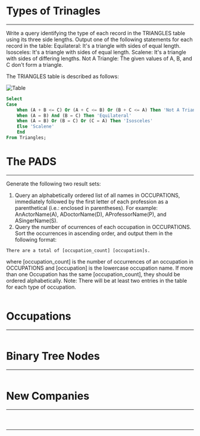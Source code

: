 # Types of Trinagles
---
Write a query identifying the type of each record in the TRIANGLES table using its three side lengths. Output one of the following statements for each record in the table:
Equilateral: It's a triangle with  sides of equal length.
Isosceles: It's a triangle with  sides of equal length.
Scalene: It's a triangle with  sides of differing lengths.
Not A Triangle: The given values of A, B, and C don't form a triangle.

The TRIANGLES table is described as follows:

![Table](https://s3.amazonaws.com/hr-challenge-images/12887/1443815629-ac2a843fb7-1.png)

```sql
Select 
Case
    When (A + B <= C) Or (A + C <= B) Or (B + C <= A) Then 'Not A Triangle'
    When (A = B) And (B = C) Then 'Equilateral'
    When (A = B) Or (B = C) Or (C = A) Then 'Isosceles'
    Else 'Scalene'
    End
From Triangles;
```

# The PADS
---
Generate the following two result sets:

1. Query an alphabetically ordered list of all names in OCCUPATIONS, immediately followed by the first letter of each profession as a parenthetical (i.e.: enclosed in parentheses). For example: AnActorName(A), ADoctorName(D), AProfessorName(P), and ASingerName(S).
2. Query the number of ocurrences of each occupation in OCCUPATIONS. Sort the occurrences in ascending order, and output them in the following format:
```Text
There are a total of [occupation_count] [occupation]s.
```
where [occupation_count] is the number of occurrences of an occupation in OCCUPATIONS and [occupation] is the lowercase occupation name. If more than one Occupation has the same [occupation_count], they should be ordered alphabetically.
Note: There will be at least two entries in the table for each type of occupation.

```sql

```

# Occupations
---
```sql

```

# Binary Tree Nodes
---
```sql

```

# New Companies
---
```sql

```

# 
---
```sql

```
